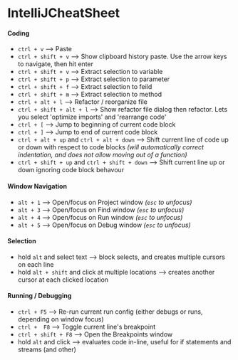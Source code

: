 # IntelliJCheatSheet

#### Coding

- `ctrl + v` --> Paste
- `ctrl + shift + v` --> Show clipboard history paste. Use the arrow keys to navigate, then hit enter
- `ctrl + shift + v` --> Extract selection to variable
- `ctrl + shift + p` --> Extract selection to parameter
- `ctrl + shift + f` --> Extract selection to feild
- `ctrl + shift + m` --> Extract selection to method
- `ctrl + alt + l` --> Refactor / reorganize file
- `ctrl + shift + alt + l` --> Show refactor file dialog then refactor. Lets you select 'optimize imports' and 'rearrange code'
- `ctrl + [` --> Jump to beginning of current code block
- `ctrl + ]` --> Jump to end of current code block
- `ctrl + alt + up` and `ctrl + alt + down` --> Shift current line of code up or down with respect to code blocks _(will automatically
  correct indentation, and does not allow moving out of a function)_
- `ctrl + shift + up` and `ctrl + shift + down` --> Shift current line up or down ignoring code block behavour

#### Window Navigation

- `alt + 1` --> Open/focus on Project window *(`esc` to unfocus)*
- `alt + 3` --> Open/focus on Find window *(`esc` to unfocus)* 
- `alt + 4` --> Open/focus on Run window *(`esc` to unfocus)* 
- `alt + 5` --> Open/focus on Debug window *(`esc` to unfocus)* 

#### Selection

- hold `alt` and select text --> block selects, and creates multiple cursors on each line
- hold `alt + shift` and click at multiple locations --> creates another cursor at each clicked location

#### Running / Debugging

- `ctrl + F5` --> Re-run current run config (either debugs or runs, depending on window focus)
- `ctrl +  F8` --> Toggle current line's breakpoint
- `ctrl + shift + F8` --> Open the Breakpoints window
- hold `alt` and click --> evaluates code in-line, useful for if statements and streams (and other)
